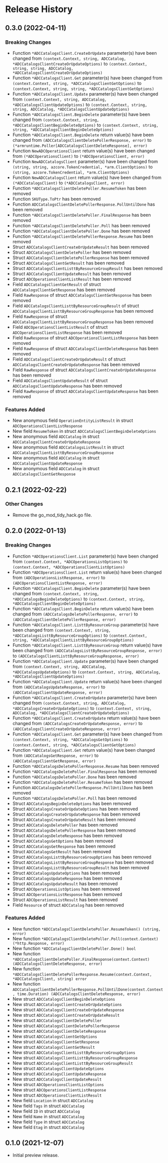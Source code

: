 # Release History

## 0.3.0 (2022-04-11)
### Breaking Changes

- Function `*ADCCatalogsClient.CreateOrUpdate` parameter(s) have been changed from `(context.Context, string, ADCCatalog, *ADCCatalogsClientCreateOrUpdateOptions)` to `(context.Context, string, string, ADCCatalog, *ADCCatalogsClientCreateOrUpdateOptions)`
- Function `*ADCCatalogsClient.Get` parameter(s) have been changed from `(context.Context, string, *ADCCatalogsClientGetOptions)` to `(context.Context, string, string, *ADCCatalogsClientGetOptions)`
- Function `*ADCCatalogsClient.Update` parameter(s) have been changed from `(context.Context, string, ADCCatalog, *ADCCatalogsClientUpdateOptions)` to `(context.Context, string, string, ADCCatalog, *ADCCatalogsClientUpdateOptions)`
- Function `*ADCCatalogsClient.BeginDelete` parameter(s) have been changed from `(context.Context, string, *ADCCatalogsClientBeginDeleteOptions)` to `(context.Context, string, string, *ADCCatalogsClientBeginDeleteOptions)`
- Function `*ADCCatalogsClient.BeginDelete` return value(s) have been changed from `(ADCCatalogsClientDeletePollerResponse, error)` to `(*armruntime.Poller[ADCCatalogsClientDeleteResponse], error)`
- Function `NewADCOperationsClient` return value(s) have been changed from `(*ADCOperationsClient)` to `(*ADCOperationsClient, error)`
- Function `NewADCCatalogsClient` parameter(s) have been changed from `(string, string, azcore.TokenCredential, *arm.ClientOptions)` to `(string, azcore.TokenCredential, *arm.ClientOptions)`
- Function `NewADCCatalogsClient` return value(s) have been changed from `(*ADCCatalogsClient)` to `(*ADCCatalogsClient, error)`
- Function `*ADCCatalogsClientDeletePoller.ResumeToken` has been removed
- Function `SKUType.ToPtr` has been removed
- Function `ADCCatalogsClientDeletePollerResponse.PollUntilDone` has been removed
- Function `*ADCCatalogsClientDeletePoller.FinalResponse` has been removed
- Function `*ADCCatalogsClientDeletePoller.Poll` has been removed
- Function `*ADCCatalogsClientDeletePoller.Done` has been removed
- Function `*ADCCatalogsClientDeletePollerResponse.Resume` has been removed
- Struct `ADCCatalogsClientCreateOrUpdateResult` has been removed
- Struct `ADCCatalogsClientDeletePoller` has been removed
- Struct `ADCCatalogsClientDeletePollerResponse` has been removed
- Struct `ADCCatalogsClientGetResult` has been removed
- Struct `ADCCatalogsClientListtByResourceGroupResult` has been removed
- Struct `ADCCatalogsClientUpdateResult` has been removed
- Struct `ADCOperationsClientListResult` has been removed
- Field `ADCCatalogsClientGetResult` of struct `ADCCatalogsClientGetResponse` has been removed
- Field `RawResponse` of struct `ADCCatalogsClientGetResponse` has been removed
- Field `ADCCatalogsClientListtByResourceGroupResult` of struct `ADCCatalogsClientListtByResourceGroupResponse` has been removed
- Field `RawResponse` of struct `ADCCatalogsClientListtByResourceGroupResponse` has been removed
- Field `ADCOperationsClientListResult` of struct `ADCOperationsClientListResponse` has been removed
- Field `RawResponse` of struct `ADCOperationsClientListResponse` has been removed
- Field `RawResponse` of struct `ADCCatalogsClientDeleteResponse` has been removed
- Field `ADCCatalogsClientCreateOrUpdateResult` of struct `ADCCatalogsClientCreateOrUpdateResponse` has been removed
- Field `RawResponse` of struct `ADCCatalogsClientCreateOrUpdateResponse` has been removed
- Field `ADCCatalogsClientUpdateResult` of struct `ADCCatalogsClientUpdateResponse` has been removed
- Field `RawResponse` of struct `ADCCatalogsClientUpdateResponse` has been removed

### Features Added

- New anonymous field `OperationEntityListResult` in struct `ADCOperationsClientListResponse`
- New field `ResumeToken` in struct `ADCCatalogsClientBeginDeleteOptions`
- New anonymous field `ADCCatalog` in struct `ADCCatalogsClientCreateOrUpdateResponse`
- New anonymous field `ADCCatalogsListResult` in struct `ADCCatalogsClientListtByResourceGroupResponse`
- New anonymous field `ADCCatalog` in struct `ADCCatalogsClientUpdateResponse`
- New anonymous field `ADCCatalog` in struct `ADCCatalogsClientGetResponse`


## 0.2.1 (2022-02-22)

### Other Changes

- Remove the go_mod_tidy_hack.go file.

## 0.2.0 (2022-01-13)
### Breaking Changes

- Function `*ADCOperationsClient.List` parameter(s) have been changed from `(context.Context, *ADCOperationsListOptions)` to `(context.Context, *ADCOperationsClientListOptions)`
- Function `*ADCOperationsClient.List` return value(s) have been changed from `(ADCOperationsListResponse, error)` to `(ADCOperationsClientListResponse, error)`
- Function `*ADCCatalogsClient.BeginDelete` parameter(s) have been changed from `(context.Context, string, *ADCCatalogsBeginDeleteOptions)` to `(context.Context, string, *ADCCatalogsClientBeginDeleteOptions)`
- Function `*ADCCatalogsClient.BeginDelete` return value(s) have been changed from `(ADCCatalogsDeletePollerResponse, error)` to `(ADCCatalogsClientDeletePollerResponse, error)`
- Function `*ADCCatalogsClient.ListtByResourceGroup` parameter(s) have been changed from `(context.Context, string, *ADCCatalogsListtByResourceGroupOptions)` to `(context.Context, string, *ADCCatalogsClientListtByResourceGroupOptions)`
- Function `*ADCCatalogsClient.ListtByResourceGroup` return value(s) have been changed from `(ADCCatalogsListtByResourceGroupResponse, error)` to `(ADCCatalogsClientListtByResourceGroupResponse, error)`
- Function `*ADCCatalogsClient.Update` parameter(s) have been changed from `(context.Context, string, ADCCatalog, *ADCCatalogsUpdateOptions)` to `(context.Context, string, ADCCatalog, *ADCCatalogsClientUpdateOptions)`
- Function `*ADCCatalogsClient.Update` return value(s) have been changed from `(ADCCatalogsUpdateResponse, error)` to `(ADCCatalogsClientUpdateResponse, error)`
- Function `*ADCCatalogsClient.CreateOrUpdate` parameter(s) have been changed from `(context.Context, string, ADCCatalog, *ADCCatalogsCreateOrUpdateOptions)` to `(context.Context, string, ADCCatalog, *ADCCatalogsClientCreateOrUpdateOptions)`
- Function `*ADCCatalogsClient.CreateOrUpdate` return value(s) have been changed from `(ADCCatalogsCreateOrUpdateResponse, error)` to `(ADCCatalogsClientCreateOrUpdateResponse, error)`
- Function `*ADCCatalogsClient.Get` parameter(s) have been changed from `(context.Context, string, *ADCCatalogsGetOptions)` to `(context.Context, string, *ADCCatalogsClientGetOptions)`
- Function `*ADCCatalogsClient.Get` return value(s) have been changed from `(ADCCatalogsGetResponse, error)` to `(ADCCatalogsClientGetResponse, error)`
- Function `*ADCCatalogsDeletePollerResponse.Resume` has been removed
- Function `*ADCCatalogsDeletePoller.FinalResponse` has been removed
- Function `*ADCCatalogsDeletePoller.Done` has been removed
- Function `*ADCCatalogsDeletePoller.ResumeToken` has been removed
- Function `ADCCatalogsDeletePollerResponse.PollUntilDone` has been removed
- Function `*ADCCatalogsDeletePoller.Poll` has been removed
- Struct `ADCCatalogsBeginDeleteOptions` has been removed
- Struct `ADCCatalogsCreateOrUpdateOptions` has been removed
- Struct `ADCCatalogsCreateOrUpdateResponse` has been removed
- Struct `ADCCatalogsCreateOrUpdateResult` has been removed
- Struct `ADCCatalogsDeletePoller` has been removed
- Struct `ADCCatalogsDeletePollerResponse` has been removed
- Struct `ADCCatalogsDeleteResponse` has been removed
- Struct `ADCCatalogsGetOptions` has been removed
- Struct `ADCCatalogsGetResponse` has been removed
- Struct `ADCCatalogsGetResult` has been removed
- Struct `ADCCatalogsListtByResourceGroupOptions` has been removed
- Struct `ADCCatalogsListtByResourceGroupResponse` has been removed
- Struct `ADCCatalogsListtByResourceGroupResult` has been removed
- Struct `ADCCatalogsUpdateOptions` has been removed
- Struct `ADCCatalogsUpdateResponse` has been removed
- Struct `ADCCatalogsUpdateResult` has been removed
- Struct `ADCOperationsListOptions` has been removed
- Struct `ADCOperationsListResponse` has been removed
- Struct `ADCOperationsListResult` has been removed
- Field `Resource` of struct `ADCCatalog` has been removed

### Features Added

- New function `*ADCCatalogsClientDeletePoller.ResumeToken() (string, error)`
- New function `*ADCCatalogsClientDeletePoller.Poll(context.Context) (*http.Response, error)`
- New function `*ADCCatalogsClientDeletePoller.Done() bool`
- New function `*ADCCatalogsClientDeletePoller.FinalResponse(context.Context) (ADCCatalogsClientDeleteResponse, error)`
- New function `*ADCCatalogsClientDeletePollerResponse.Resume(context.Context, *ADCCatalogsClient, string) error`
- New function `ADCCatalogsClientDeletePollerResponse.PollUntilDone(context.Context, time.Duration) (ADCCatalogsClientDeleteResponse, error)`
- New struct `ADCCatalogsClientBeginDeleteOptions`
- New struct `ADCCatalogsClientCreateOrUpdateOptions`
- New struct `ADCCatalogsClientCreateOrUpdateResponse`
- New struct `ADCCatalogsClientCreateOrUpdateResult`
- New struct `ADCCatalogsClientDeletePoller`
- New struct `ADCCatalogsClientDeletePollerResponse`
- New struct `ADCCatalogsClientDeleteResponse`
- New struct `ADCCatalogsClientGetOptions`
- New struct `ADCCatalogsClientGetResponse`
- New struct `ADCCatalogsClientGetResult`
- New struct `ADCCatalogsClientListtByResourceGroupOptions`
- New struct `ADCCatalogsClientListtByResourceGroupResponse`
- New struct `ADCCatalogsClientListtByResourceGroupResult`
- New struct `ADCCatalogsClientUpdateOptions`
- New struct `ADCCatalogsClientUpdateResponse`
- New struct `ADCCatalogsClientUpdateResult`
- New struct `ADCOperationsClientListOptions`
- New struct `ADCOperationsClientListResponse`
- New struct `ADCOperationsClientListResult`
- New field `Location` in struct `ADCCatalog`
- New field `Tags` in struct `ADCCatalog`
- New field `ID` in struct `ADCCatalog`
- New field `Name` in struct `ADCCatalog`
- New field `Type` in struct `ADCCatalog`
- New field `Etag` in struct `ADCCatalog`


## 0.1.0 (2021-12-07)

- Initial preview release.
